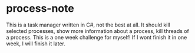 # process-note

This is a task manager written in C#, not the best at all.
It should kill selected processes, show more information about a process, kill threads of a process.
This is a one week challenge for myself!
If I wont finish it in one week, I will finish it later.
